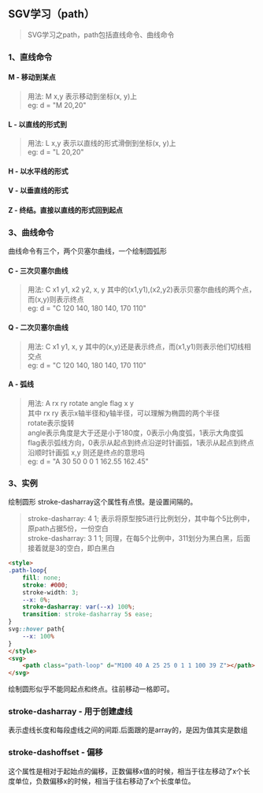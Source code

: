 <!--
2020-03-01 20:03:25
https://ae01.alicdn.com/kf/Hd06c682f94bc47839555ee6c0b954163f.png
前端
SGV学习（path）
SVG学习之path
path包括直线命令、曲线命令
-->

## SGV学习（path）

> SVG学习之path，path包括直线命令、曲线命令

### 1、直线命令
#### M - 移动到某点
> 用法: M x,y 表示移动到坐标(x, y)上  
> eg: d = "M 20,20"
#### L - 以直线的形式到
> 用法: L x,y 表示以直线的形式滑倒到坐标(x, y)上  
> eg: d = "L 20,20"
#### H - 以水平线的形式
#### V - 以垂直线的形式
#### Z - 终结。直接以直线的形式回到起点

### 3、曲线命令
曲线命令有三个，两个贝塞尔曲线，一个绘制圆弧形
#### C - 三次贝塞尔曲线
> 用法: C x1 y1, x2 y2, x, y 其中的(x1,y1),(x2,y2)表示贝塞尔曲线的两个点，而(x,y)则表示终点   
> eg: d = "C 120 140, 180 140, 170 110"
#### Q - 二次贝塞尔曲线
> 用法: C x1 y1, x, y 其中的(x,y)还是表示终点，而(x1,y1)则表示他们切线相交点   
> eg: d = "C 120 140, 180 140, 170 110"
#### A - 弧线
> 用法: A rx ry rotate angle flag x y   
> 其中 rx ry 表示x轴半径和y轴半径，可以理解为椭圆的两个半径  
> rotate表示旋转  
> angle表示角度是大于还是小于180度，0表示小角度弧，1表示大角度弧  
> flag表示弧线方向，0表示从起点到终点沿逆时针画弧，1表示从起点到终点沿顺时针画弧
> x,y 则还是终点的意思吗  
> eg: d = "A 30 50 0 0 1 162.55 162.45"

### 3、实例
绘制圆形
stroke-dasharray这个属性有点恨。是设置间隔的。  
> stroke-dasharray: 4 1; 表示将原型按5进行比例划分，其中每个5比例中，原path占据5份，一份空白  
> stroke-dasharray: 3 1 1; 同理，在每5个比例中，311划分为黑白黑，后面接着就是3的空白，即白黑白
```html
<style>
.path-loop{
    fill: none;
    stroke: #000;
    stroke-width: 3;
    --x: 0%;
    stroke-dasharray: var(--x) 100%;
    transition: stroke-dasharray 5s ease;
}
svg::hover path{
    --x: 100%
}
</style>
<svg>
    <path class="path-loop" d="M100 40 A 25 25 0 1 1 100 39 Z"></path>
</svg>
```
绘制圆形似乎不能同起点和终点。往前移动一格即可。

### stroke-dasharray - 用于创建虚线
表示虚线长度和每段虚线之间的间距.后面跟的是array的，是因为值其实是数组

### stroke-dashoffset - 偏移
这个属性是相对于起始点的偏移，正数偏移x值的时候，相当于往左移动了x个长度单位，负数偏移x的时候，相当于往右移动了x个长度单位。
